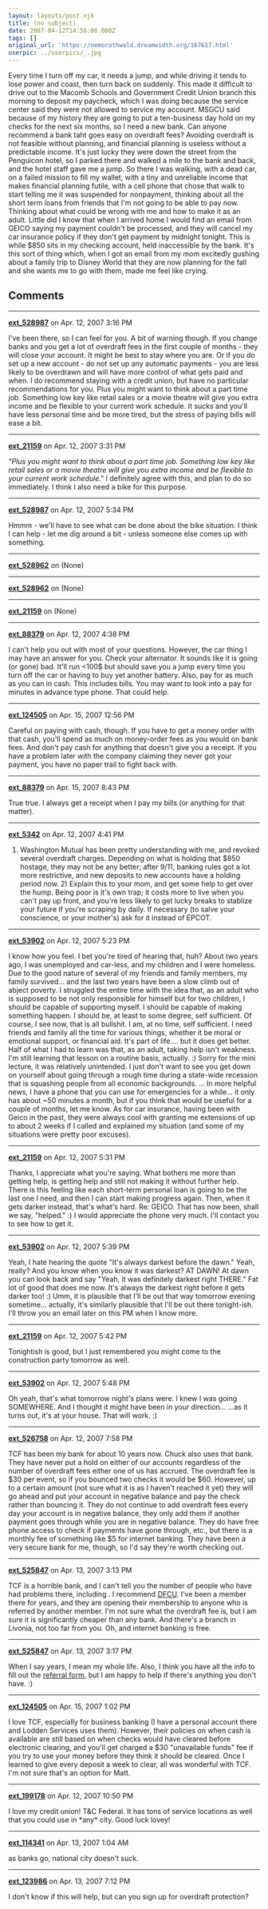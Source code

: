 ```yaml
---
layout: layouts/post.njk
title: (no subject)
date: 2007-04-12T14:56:00.000Z
tags: []
original_url: 'https://nemorathwald.dreamwidth.org/167617.html'
userpic: ../userpics/_.jpg
---
```

Every time I turn off my car, it needs a jump, and while driving it tends to lose power and coast, then turn back on suddenly. This made it difficult to drive out to the Macomb Schools and Government Credit Union branch this morning to deposit my paycheck, which I was doing because the service center said they were not allowed to service my account. MSGCU said because of my history they are going to put a ten-business day hold on my checks for the next six months, so I need a new bank. Can anyone recommend a bank taht goes easy on overdraft fees? Avoiding overdraft is not feasible without planning, and financial planning is useless without a predictable income. It's just lucky they were down the street from the Penguicon hotel, so I parked there and walked a mile to the bank and back, and the hotel staff gave me a jump. So there I was walking, with a dead car, on a failed mission to fill my wallet, with a tiny and unreliable income that makes financial planning futile, with a cell phone that chose that walk to start telling me it was suspended for nonpayment, thinking about all the short term loans from friends that I'm not going to be able to pay now. Thinking about what could be wrong with me and how to make it as an adult. Little did I know that when I arrived home I would find an email from GEICO saying my payment couldn't be processed, and they will cancel my car insurance policy if they don't get payment by midnight tonight. This is while $850 sits in my checking account, held inaccessible by the bank. It's this sort of thing which, when I got an email from my mom excitedly gushing about a family trip to Disney World that they are now planning for the fall and she wants me to go with them, made me feel like crying.

## Comments

---

**[ext_528987](https://www.dreamwidth.org/users/ext_528987)** on Apr. 12, 2007 3:16 PM

I've been there, so I can feel for you. A bit of warning though. If you change banks and you get a lot of overdraft fees in the first couple of months - they will close your account. It might be best to stay where you are. Or if you do set up a new account - do not set up any automatic payments - you are less likely to be overdrawn and will have more control of what gets paid and when. I do recommend staying with a credit union, but have no particular recommendations for you. Plus you might want to think about a part time job. Something low key like retail sales or a movie theatre will give you extra income and be flexible to your current work schedule. It sucks and you'll have less personal time and be more tired, but the stress of paying bills will ease a bit.

---

**[ext_21159](https://www.dreamwidth.org/users/ext_21159)** on Apr. 12, 2007 3:31 PM

_"Plus you might want to think about a part time job. Something low key like retail sales or a movie theatre will give you extra income and be flexible to your current work schedule."_ I definitely agree with this, and plan to do so immediately. I think I also need a bike for this purpose.

---

**[ext_528987](https://www.dreamwidth.org/users/ext_528987)** on Apr. 12, 2007 5:34 PM

Hmmm - we'll have to see what can be done about the bike situation. I think I can help - let me dig around a bit - unless someone else comes up with something.

---

**[ext_528962](https://www.dreamwidth.org/users/ext_528962)** on (None)



---

**[ext_528962](https://www.dreamwidth.org/users/ext_528962)** on (None)



---

**[ext_21159](https://www.dreamwidth.org/users/ext_21159)** on (None)



---

**[ext_88379](https://www.dreamwidth.org/users/ext_88379)** on Apr. 12, 2007 4:38 PM

I can't help you out with most of your questions. However, the car thing I may have an answer for you. Check your alternator. It sounds like it is going (or gone) bad. It'll run <100$ but should save you a jump every time you turn off the car or having to buy yet another battery. Also, pay for as much as you can in cash. This includes bills. You may want to look into a pay for minutes in advance type phone. That could help.

---

**[ext_124505](https://www.dreamwidth.org/users/ext_124505)** on Apr. 15, 2007 12:56 PM

Careful on paying with cash, though. If you have to get a money order with that cash, you'll spend as much on money-order fees as you would on bank fees. And don't pay cash for anything that doesn't give you a receipt. If you have a problem later with the company claiming they never got your payment, you have no paper trail to fight back with.

---

**[ext_88379](https://www.dreamwidth.org/users/ext_88379)** on Apr. 15, 2007 8:43 PM

True true. I always get a receipt when I pay my bills (or anything for that matter).

---

**[ext_5342](https://www.dreamwidth.org/users/ext_5342)** on Apr. 12, 2007 4:41 PM

1) Washington Mutual has been pretty understanding with me, and revoked several overdraft charges. Depending on what is holding that $850 hostage, they may not be any better; after 9/11, banking rules got a lot more restrictive, and new deposits to new accounts have a holding period now. 2) Explain this to your mom, and get some help to get over the hump. Being poor is it's own trap; it costs more to live when you can't pay up front, and you're less likely to get lucky breaks to stablize your future if you're scraping by daily. If necessary (to salve your conscience, or your mother's) ask for it instead of EPCOT.

---

**[ext_53902](https://www.dreamwidth.org/users/ext_53902)** on Apr. 12, 2007 5:23 PM

I know how you feel. I bet you're tired of hearing that, huh? About two years ago, I was unemployed and car-less, and my children and I were homeless. Due to the good nature of several of my friends and family members, my family survived... and the last two years have been a slow climb out of abject poverty. I struggled the entire time with the idea that, as an adult who is supposed to be not only responsible for himself but for two children, I should be capable of supporting myself. I should be capable of making something happen. I should be, at least to some degree, self sufficient. Of course, I see now, that is all bullshit. I am, at no time, self sufficient. I need friends and family all the time for various things, whether it be moral or emotional support, or financial aid. It's part of life.... but it does get better. Half of what I had to learn was that, as an adult, taking help isn't weakness. I'm still learning that lesson on a routine basis, actually. :) Sorry for the mini lecture, it was relatively unintended. I just don't want to see you get down on yourself about going through a rough time during a state-wide recession that is squashing people from all economic backgrounds. ... In more helpful news, I have a phone that you can use for emergencies for a while... it only has about ~50 minutes a month, but if you think that would be useful for a couple of months, let me know. As for car insurance, having been with Geico in the past, they were always cool with granting me extensions of up to about 2 weeks if I called and explained my situation (and some of my situations were pretty poor excuses).

---

**[ext_21159](https://www.dreamwidth.org/users/ext_21159)** on Apr. 12, 2007 5:31 PM

Thanks, I appreciate what you're saying. What bothers me more than getting help, is getting help and still not making it without further help. There is this feeling like each short-term personal loan is going to be the last one I need, and then I can start making progress again. Then, when it gets darker instead, that's what's hard. Re: GEICO. That has now been, shall we say, "helped." :) I would appreciate the phone very much. I'll contact you to see how to get it.

---

**[ext_53902](https://www.dreamwidth.org/users/ext_53902)** on Apr. 12, 2007 5:39 PM

Yeah, I hate hearing the quote "It's always darkest before the dawn." Yeah, really? And you know when you know it was darkest? AT DAWN! At dawn you can look back and say "Yeah, it was definitely darkest right THERE." Fat lot of good that does me now. It's always the darkest right before it gets darker too! :) Umm, it is plausible that I'll be out that way tomorrow evening sometime... actually, it's similarly plausible that I'll be out there tonight-ish. I'll throw you an email later on this PM when I know more.

---

**[ext_21159](https://www.dreamwidth.org/users/ext_21159)** on Apr. 12, 2007 5:42 PM

Tonightish is good, but I just remembered you might come to the construction party tomorrow as well.

---

**[ext_53902](https://www.dreamwidth.org/users/ext_53902)** on Apr. 12, 2007 5:48 PM

Oh yeah, that's what tomorrow night's plans were. I knew I was going SOMEWHERE. And I thought it might have been in your direction... ...as it turns out, it's at your house. That will work. :)

---

**[ext_526758](https://www.dreamwidth.org/users/ext_526758)** on Apr. 12, 2007 7:58 PM

TCF has been my bank for about 10 years now. Chuck also uses that bank. They have never put a hold on either of our accounts regardless of the number of overdraft fees either one of us has accrued. The overdraft fee is $30 per event, so if you bounced two checks it would be $60. However, up to a certain amount (not sure what it is as I haven't reached it yet) they will go ahead and put your account in negative balance and pay the check rather than bouncing it. They do not continue to add overdraft fees every day your account is in negative balance, they only add them if another payment goes through while you are in negative balance. They do have free phone access to check if payments have gone through, etc., but there is a monthly fee of something like $5 for internet banking. They have been a very secure bank for me, though, so I'd say they're worth checking out.

---

**[ext_525847](https://www.dreamwidth.org/users/ext_525847)** on Apr. 13, 2007 3:13 PM

TCF is a horrible bank, and I can't tell you the number of people who have had problems there, including . I recommend [DFCU](http://www.dfcufinancial.com). I've been a member there for years, and they are opening their membership to anyone who is referred by another member. I'm not sure what the overdraft fee is, but I am sure it is significantly cheaper than any bank. And there's a branch in Livonia, not too far from you. Oh, and internet banking is free.

---

**[ext_525847](https://www.dreamwidth.org/users/ext_525847)** on Apr. 13, 2007 3:17 PM

When I say years, I mean my whole life. Also, I think you have all the info to fill out the [referral form](http://www.dfcufinancial.com/NR/rdonlyres/D0503646-C366-4D30-B24E-D53AE3C09CAE/0/DFCU173C7_entrycard.pdf), but I am happy to help if there's anything you don't have. :)

---

**[ext_124505](https://www.dreamwidth.org/users/ext_124505)** on Apr. 15, 2007 1:02 PM

I love TCF, especially for business banking (I have a personal account there and Lodden Services uses them). However, their policies on when cash is available are still based on when checks would have cleared before electronic clearing, and you'll get charged a $30 "unavailable funds" fee if you try to use your money before they think it should be cleared. Once I learned to give every deposit a week to clear, all was wonderful with TCF. I'm not sure that's an option for Matt.

---

**[ext_199178](https://www.dreamwidth.org/users/ext_199178)** on Apr. 12, 2007 10:50 PM

I love my credit union! T&C Federal. It has tons of service locations as well that you could use in \*any\* city. Good luck lovey!

---

**[ext_114341](https://www.dreamwidth.org/users/ext_114341)** on Apr. 13, 2007 1:04 AM

as banks go, national city doesn't suck.

---

**[ext_123986](https://www.dreamwidth.org/users/ext_123986)** on Apr. 13, 2007 7:12 PM

I don't know if this will help, but can you sign up for overdraft protection?
